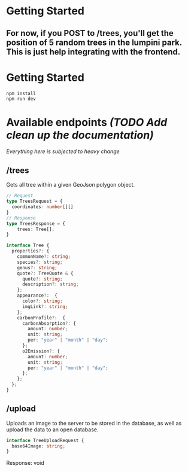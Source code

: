 # Getting Started

## For now, if you POST to /trees, you'll get the position of 5 random trees in the lumpini park. This is just help integrating with the frontend.

# Getting Started

```
npm install
npm run dev
```

# Available endpoints _(TODO Add clean up the documentation)_

_Everything here is subjected to heavy change_

## **/trees** 

Gets all tree within a given GeoJson polygon object.

```ts
// Request
type TreesRequest = {
  coordinates: number[][]
}
// Response
type TreesResponse = {
    trees: Tree[];
}

interface Tree {
  properties?: {
    commonName?: string;
    species?: string;
    genus?: string;
    quote?: TreeQuote & {
      quote?: string;
      description?: string;
    };
    appearance?:  {
      color?: string;
      imgLink?: string;
    };
    carbonProfile?:  {
      carbonAbsorption?: {
        amount: number;
        unit: string;
        per: "year" | "month" | "day";
      };
      o2Emission?: {
        amount: number;
        unit: string;
        per: "year" | "month" | "day";
      };
    };
  };
}

```

## **/upload**

Uploads an image to the server to be stored in the database, as well as upload the data to an open database.

```ts
interface TreeUploadRequest {
  base64Image: string;
}
```

Response: void


